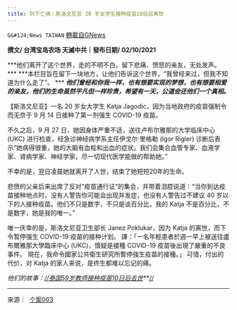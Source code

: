 ```yaml
---
title: 针下亡魂｜斯洛文尼亚 20 岁女学生接种疫苗10日后离世
---
```

`G&#124;News TAIWAN` [轉載自GNews](https://gnews.org/zh-hans/1568651/)

**撰文/ 台湾宝岛农场 天滅中共｜發布日期/ 02/10/2021**

***他们离开了这个世界，走的不明不白，留下悲痛、愤怒的亲友，无处发声。 ***
***本栏目旨在留下一块地方，让他们告诉这个世界，“我曾经来过，但我不知道为什么走了”。 ***
***他们曾经和你我一样，也有想要实现的梦想，也有想要相爱的亲友，他们的生命虽然平凡但一样珍贵，希望有一天，公道会还他们一个真相。***

【斯洛文尼亚】一名 20 岁女大学生 Katja Jagodic，因为当地政府的疫苗强制令而无奈于 9 月 14 日接种了第一剂强生 COVID-19 疫苗。

不久之后，9 月 27 日，她因身体严重不适，送往卢布尔雅那的大学临床中心 (UKC) 进行检查，经急诊神经病学系主任伊戈尔·里格勒 (Igor Rigler) 诊断后表示“她病得很重，她的大脑有血栓和出血的症状。我们会集合血管专家、血液学家、肾病学家、神经学家，尽一切现代医学能做的帮助她。”

不幸的是，翌日凌晨她就离开了人世，结束了她短短20年的生命。

悲愤的父亲后来出席了反对“疫苗通行证”的集会，并带着泪腔说道：“当你到达疫苗接种地点时，没有人警告你可能会出现并发症，也没有人警告过不建议 40 岁以下的人接种疫苗。他们不只是数字，不只是谈百分比，我的 Katja 不是百分比，不是数字，她是我的唯一。”

唯一庆幸的是，斯洛文尼亚卫生部长 Janez Poklukar，因为 Katja 的离世，而下令暂停强生 COVID-19 疫苗的接种计划。
譯：「一名年輕患者於週一早上被送往盧布爾雅那大學臨床中心 (UKC)，懷疑是接種 COVID-19 疫苗後出現了嚴重的不良事件。
現在，我命令國家公共衛生研究所暫停強生疫苗的接種。」
可惜，付出的代价，对 Katja 的家人来说，是终生都难以忘记的痛。

*他们的故事：[//泰国](https://gnews.org/zh-hant/1568338/)[59](https://gnews.org/zh-hans/1568655/)[岁](https://gnews.org/zh-hant/1568338/)[教师](https://gnews.org/zh-hans/1568655/)[接种疫苗10日后去世](https://gnews.org/zh-hant/1568338/)**[//](https://gnews.org/zh-hant/1568338/)*

* * *

来源｜  [个案003](https://thecovidworld.com/slovenia-suspends-janssen-covid-19-vaccine-after-the-death-of-a-20-year-old-student/)
